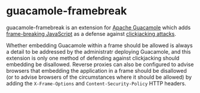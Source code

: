 guacamole-framebreak
====================

guacamole-framebreak is an extension for [Apache
Guacamole](http://guacamole.incubator.apache.org/) which adds [frame-breaking
JavaScript](https://en.wikipedia.org/wiki/Framekiller) as a defense against
[clickjacking attacks](https://www.owasp.org/index.php/Clickjacking).

Whether embedding Guacamole within a frame should be allowed is always a detail
to be addressed by the administratr deploying Guacamole, and this extension is
only one method of defending against clickjacking should embedding be
disallowed. Reverse proxies can also be configured to advise browsers that
embedding the application in a frame should be disallowed (or to advise
browsers of the circumstances where it should be allowed) by adding the
`X-Frame-Options` and `Content-Security-Policy` HTTP headers.

